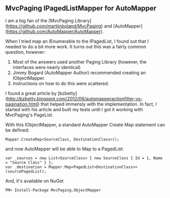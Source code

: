 MvcPaging IPagedListMapper for AutoMapper
---------------------

I am a big fan of the [MvcPaging Library] (https://github.com/martijnboland/MvcPaging) and [AutoMapper] (https://github.com/AutoMapper/AutoMapper).

When I tried map an IEnumerable<T> to the IPagedList<T>, I found out that I needed to do a bit more work. It turns out this was a fairly common question, however:

1. Most of the answers used another Paging Library (however, the interfaces were nearly identical)
2. Jimmy Bogard (AutoMapper Author) recommended creating an IObjectMapper. 
3. Instructions on how to do this were scattered.

I found a great article by [bzbetty] (http://bzbetty.blogspot.com/2012/06/automapperactionfilter-vs-pagination.html) that helped immensly with the implementation. In fact, I started with 
his article and built my tests until I got it working with MvcPaging's PageList.

With this IObjectMapper, a standard AutoMapper Create Map statement can be defined:
```
Mapper.CreateMap<SourceClass, DestinationClass>();
```
and now AutoMapper will be able to Map to a PagedList<T>:
```
var _sources = new List<SourceClass> { new SourceClass { Id = 1, Name = "Source Class" } };
var _destination = Mapper.Map<PagedList<DestinationClass>>(sourcePagedList);
```

And, it's available on NuGet
```
PM> Install-Package MvcPaging.ObjectMapper
```